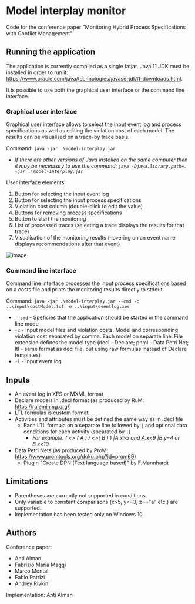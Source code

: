 # Model interplay monitor

Code for the conference paper "Monitoring Hybrid Process Specifications with Conflict Management"

## Running the application

The application is currently compiled as a single fatjar. Java 11 JDK must be installed in order to run it: https://www.oracle.com/java/technologies/javase-jdk11-downloads.html.

It is possible to use both the graphical user interface or the command line interface.


### Graphical user interface

Graphical user interface allows to select the input event log and process specifications as well as editing the violation cost of each model. The results can be visualised on a trace-by trace basis.

Command: `java -jar .\model-interplay.jar`
* _If there are other versions of Java installed on the same computer then it may be necessary to use the command: `java -Djava.library.path=. -jar .\model-interplay.jar`_

User interface elements:
1. Button for selecting the input event log
2. Button for selecting the input process specifications
3. Violation cost column (double-click to edit the value)
4. Buttons for removing process specifications
5. Button to start the monitoring
6. List of processed traces (selecting a trace displays the results for that trace)
7. Visualisation of the monitoring results (hovering on an event name displays recommendations after that event)

![image](https://user-images.githubusercontent.com/18569885/125088890-85f54900-e0d6-11eb-824a-53878923b045.png)


### Command line interface

Command line interface processes the input process specifications based on a costs file and prints the monitoring results directly to stdout.

Command: `java -jar .\model-interplay.jar --cmd -c ..\input\costModel.txt -e ..\input\eventlog.xes`
* `--cmd` - Speficies that the application should be started in the command line mode
* `-c` - Input model files and violation costs. Model and corresponding violation cost separated by comma. Each model on separate line. File extension defines the model type (decl - Declare; pnml - Data Petri Net; ltl - same format as decl file, but using raw formulas instead of Declare templates)
* `-l` - Input event log 

## Inputs
* An event log in XES or MXML format
* Declare models in .decl format (as produced by RuM: https://rulemining.org/)
* LTL formulas is custom format
* Activities and attributes must be defined the same way as in .decl file
  * Each LTL formula on a separate line followed by `|` and optional data conditions for each activity (spearated by `|`)
    * _For example: (  <> ( A ) \/ <>( B )  ) |A.x>5 and A.x<9 |B.y=4 or B.z<10_
* Data Petri Nets (as produced by ProM: https://www.promtools.org/doku.php?id=prom69)
  * Plugin "Create DPN (Text language based)" by F.Mannhardt 


## Limitations

* Parentheses are currently not supported in conditions.
* Only variable to constant comparisons (x>5, y<=3, z=="a" etc.) are supported.
* Implementation has been tested only on Windows 10

## Authors

Conference paper:
* Anti Alman
* Fabrizio Maria Maggi
* Marco Montali
* Fabio Patrizi
* Andrey Rivkin

Implementation: Anti Alman

